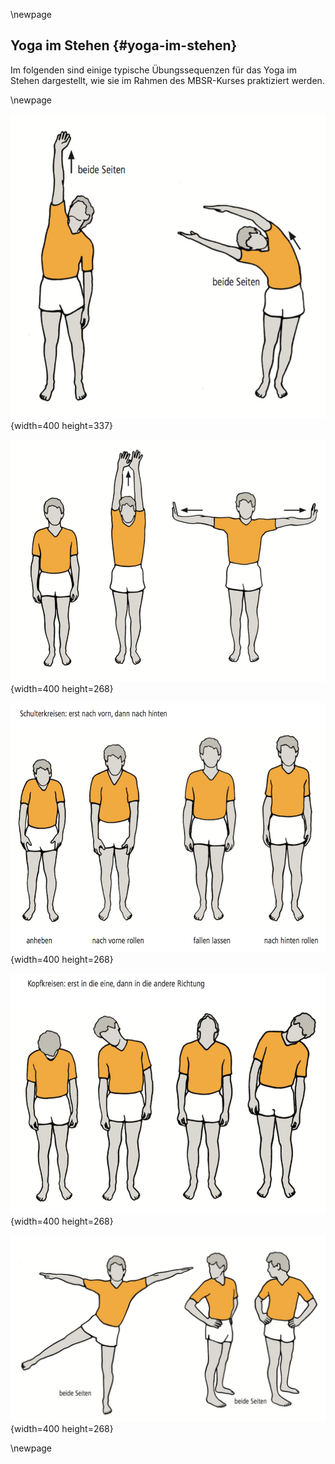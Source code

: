 \newpage

## Yoga im Stehen {#yoga-im-stehen}

Im folgenden sind einige typische Übungssequenzen für das Yoga im Stehen dargestellt, wie sie im Rahmen des MBSR-Kurses praktiziert werden.

\newpage

![Yoga Übungen 1](../material/MBSR-Yoga/-016.jpg "Yoga Übungen 1"){width=400 height=337}

![Yoga Übungen 2](../material/MBSR-Yoga/-018.jpg "Yoga Übungen 2"){width=400 height=268}

![Yoga Übungen 3](../material/MBSR-Yoga/-020.jpg "Yoga Übungen 2"){width=400 height=268}

![Yoga Übungen 4](../material/MBSR-Yoga/-022.jpg "Yoga Übungen 2"){width=400 height=268}

![Yoga Übungen 5](../material/MBSR-Yoga/-024.jpg "Yoga Übungen 2"){width=400 height=268}

\newpage
